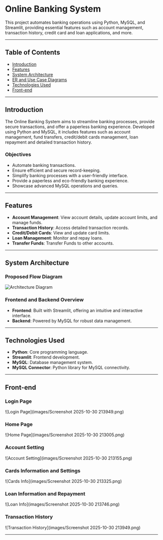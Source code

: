 # Online Banking System

This project automates banking operations using Python, MySQL, and Streamlit, providing essential features such as account management, transaction history, credit card and loan applications, and more.

---

## Table of Contents

- [Introduction](#introduction)
- [Features](#features)
- [System Architecture](#system-architecture)
- [ER and Use Case Diagrams](#er-and-use-case-diagrams)
- [Technologies Used](#technologies-used)
- [Front-end](#front-end)

---

## Introduction

The Online Banking System aims to streamline banking processes, provide secure transactions, and offer a paperless banking experience. Developed using Python and MySQL, it includes features such as account management, fund transfers, credit/debit cards management, loan repayment and detailed transaction history.

### Objectives

- Automate banking transactions.
- Ensure efficient and secure record-keeping.
- Simplify banking processes with a user-friendly interface.
- Provide a paperless and eco-friendly banking experience.
- Showcase advanced MySQL operations and queries.

---

## Features

- **Account Management**: View account details, update account limits, and manage funds.
- **Transaction History**: Access detailed transaction records.
- **Credit/Debit Cards**: View and update card limits.
- **Loan Management**: Monitor and repay loans.
- **Transfer Funds**: Transfer Funds to other accounts.
---

## System Architecture

### Proposed Flow Diagram

![Architecture Diagram](images/flow-diagram.jpg)

### Frontend and Backend Overview

- **Frontend**: Built with Streamlit, offering an intuitive and interactive interface.
- **Backend**: Powered by MySQL for robust data management.


---

## Technologies Used

- **Python**: Core programming language.
- **Streamlit**: Frontend development.
- **MySQL**: Database management system.
- **MySQL Connector**: Python library for MySQL connectivity.

---

## Front-end

### Login Page

![Login Page](images/Screenshot 2025-10-30 213949.png)

### Home Page

![Home Page](images/Screenshot 2025-10-30 213005.png)

### Account Setting
![Account Setting](images/Screenshot 2025-10-30 213155.png)

### Cards Information and Settings

![Cards Info](images/Screenshot 2025-10-30 213325.png)

### Loan Information and Repayment

![Loan Info](images/Screenshot 2025-10-30 213746.png)


### Transaction History

![Transaction History](images/Screenshot 2025-10-30 213949.png)

---
